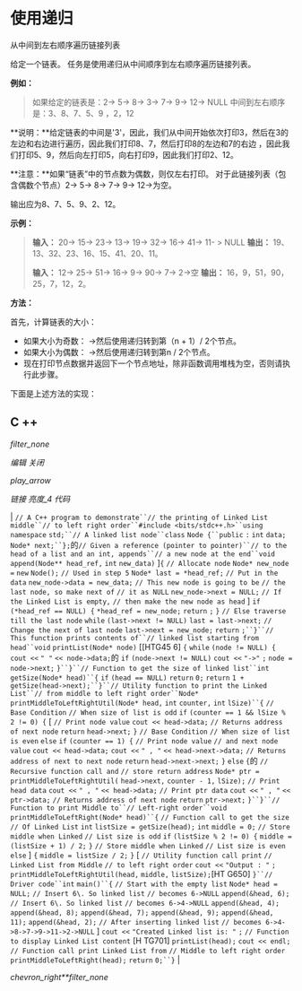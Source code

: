 # 使用递归

从中间到左右顺序遍历链接列表

给定一个链表。 任务是使用递归从中间顺序到左右顺序遍历链接列表。

**例如：**

> 如果给定的链表是：2-> 5-> 8-> 3-> 7-> 9-> 12-> NULL
> 中间到左右顺序是：3、8、7、5、9 ，2，12

**说明：**给定链表的中间是'3'，因此，我们从中间开始依次打印3，然后在3的左边和右边进行遍历，因此我们打印8、7，然后打印8的左边和7的右边 ，因此我们打印5、9，然后向左打印5，向右打印9，因此我们打印2、12。

**注意：**如果“链表”中的节点数为偶数，则仅左右打印。 对于此链接列表（包含偶数个节点）2-> 5-> 8-> 7-> 9-> 12->为空。

输出应为8、7、5、9、2、12。

**示例：**

> **输入：** 20-> 15-> 23-> 13-> 19-> 32-> 16-> 41-> 11- > NULL
> **输出：** 19、13、32、23、16、15、41、20、11。
> 
> **输入：** 12-> 25-> 51-> 16-> 9-> 90-> 7-> 2->空
> **输出：** 16，9，51，90，25，7，12，2。

**方法：**

首先，计算链表的大小：

*   如果大小为奇数：
    ->然后使用递归转到第（n + 1）/ 2个节点。
*   如果大小为偶数：
    ->然后使用递归转到第n / 2个节点。
*   现在打印节点数据并返回下一个节点地址，除非函数调用堆栈为空，否则请执行此步骤。

下面是上述方法的实现：

## C ++

*filter_none*

*编辑*
*关闭*

*play_arrow*

*链接*
*亮度_4*
*代码*

| `// A C++ program to demonstrate``// the printing of Linked List middle``// to left right order``#include <bits/stdc++.h>``using` `namespace` `std;``// A linked list node``class` `Node {``public` `:` `int` `data;` `Node* next;``};`的`// Given a reference (pointer to pointer)``// to the head of a list and an int, appends``// a new node at the end``void` `append(Node** head_ref,` `int` `new_data)` ]`{` `// Allocate node` `Node* new_node =` `new` `Node();` `// Used in step 5` `Node* last = *head_ref;` `// Put in the data` `new_node->data = new_data;` `// This new node is going to be` `// the last node, so make next of` `// it as NULL` `new_node->next = NULL;` `// If the Linked List is empty,` `// then make the new node as head` ] `if` `(*head_ref == NULL) {` `*head_ref = new_node;` `return` `;` `}` `// Else traverse till the last node` `while` `(last->next != NULL)` `last = last->next;` `// Change the next of last node` `last->next = new_node;` `return` `;``}``// This function prints contents of``// linked list starting from head``void` `printList(Node* node)` [[HTG45 6] `{` `while` `(node != NULL) {` `cout <<` `" "` `<< node->data;`的 `if` `(node->next != NULL)` `cout <<` `"->"` `;` `node = node->next;` `}``}``// Function to get the size of linked list``int` `getSize(Node* head)``{` `if` `(head == NULL)` `return` `0;` `return` `1 + getSize(head->next);``}``// Utility function to print the Linked List``// from middle to left right order``Node* printMiddleToLeftRightUtil(Node* head,` `int` `counter,` `int` `lSize)``{` `// Base Condition` `// When size of list is odd` `if` `(counter == 1 && lSize % 2 != 0) {` [ `// Print node value` `cout << head->data;` `// Returns address of next node` `return` `head->next;` `}` `// Base Condition` `// When size of list is even` `else` `if` `(counter == 1) {` `// Print node value` `// and next node value` `cout << head->data;` `cout <<` `" , "` `<< head->next->data;` `// Returns address of next to next node` `return` `head->next->next;` `}` `else` `{`的 `// Recursive function call and` `// store return address` `Node* ptr = printMiddleToLeftRightUtil(` `head->next,` `counter - 1,` `lSize);` `// Print head data` `cout <<` `" , "` `<< head->data;` `// Print ptr data` `cout <<` `" , "` `<< ptr->data;` `// Returns address of next node` `return` `ptr->next;` `}``}``// Function to print Middle to``// Left-right order``void` `printMiddleToLeftRight(Node* head)``{` `// Function call to get the size` `// Of Linked List` `int` `listSize = getSize(head);` `int` `middle = 0;` `// Store middle when Linked` `// List size is odd` `if` `(listSize % 2 != 0) {` `middle = (listSize + 1) / 2;` `}` `// Store middle when Linked` `// List size is even` `else` ] `{` `middle = listSize / 2;` `}` [ `// Utility function call print` ​​ `// Linked List from Middle` `// to left right order` `cout <<` `"Output : "` `;` `printMiddleToLeftRightUtil(head,` `middle,` `listSize);`[HT G650] `}``// Driver code``int` `main()``{` `// Start with the empty list` `Node* head = NULL;` `// Insert 6\. So linked list` `// becomes 6->NULL` `append(&head, 6);` `// Insert 6\. So linked list` `// becomes 6->4->NULL` `append(&head, 4);` `append(&head, 8);` `append(&head, 7);` `append(&head, 9);` `append(&head, 11);` `append(&head, 2);` `// After inserting linked list` `// becomes 6->4->8->7->9->11->2->NULL` ] `cout <<` `"Created Linked list is: "` `;` `// Function to display Linked List content` [H TG701] `printList(head);` `cout << endl;` `// Function call print Linked List from` `// Middle to left right order` `printMiddleToLeftRight(head);` `return` `0;``}` |

*chevron_right**filter_none*